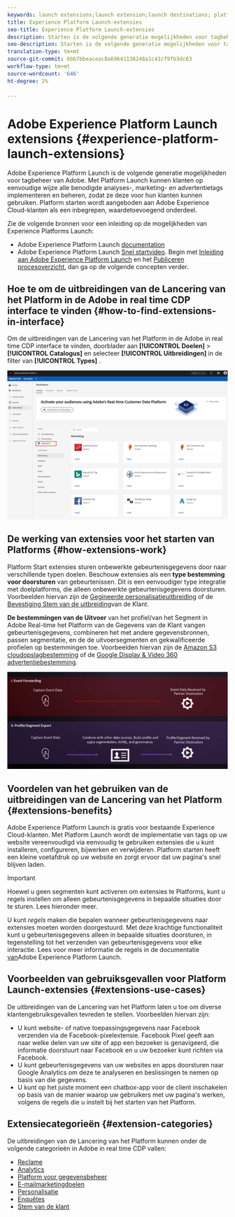 ```yaml
---
keywords: launch extensions;launch extension;launch destinations; platform launch extensions;platform launch extension;platform launch destinations
title: Experience Platform Launch-extensies
seo-title: Experience Platform Launch-extensies
description: Starten is de volgende generatie mogelijkheden voor tagbeheer van Adobe. De lancering geeft klanten een eenvoudige manier om alle analytische, marketing, en reclame markeringen noodzakelijk om relevante klantenervaringen op te stellen en te beheren.
seo-description: Starten is de volgende generatie mogelijkheden voor tagbeheer van Adobe. De lancering geeft klanten een eenvoudige manier om alle analytische, marketing, en reclame markeringen noodzakelijk om relevante klantenervaringen op te stellen en te beheren.
translation-type: tm+mt
source-git-commit: 6bb7bbeaceac8a69641138248a1c41cf9fb3dc63
workflow-type: tm+mt
source-wordcount: '646'
ht-degree: 2%

---
```



# Adobe Experience Platform Launch extensions {#experience-platform-launch-extensions}

Adobe Experience Platform Launch is de volgende generatie mogelijkheden voor tagbeheer van Adobe. Met Platform Launch kunnen klanten op eenvoudige wijze alle benodigde analyses-, marketing- en advertentietags implementeren en beheren, zodat ze deze voor hun klanten kunnen gebruiken. Platform starten wordt aangeboden aan Adobe Experience Cloud-klanten als een inbegrepen, waardetoevoegend onderdeel.

Zie de volgende bronnen voor een inleiding op de mogelijkheden van Experience Platforms Launch:
* Adobe Experience Platform Launch [documentation](https://docs.adobe.com/content/help/en/launch/using/overview.html)
* Adobe Experience Platform Launch [Snel startvideo](https://docs.adobe.com/content/help/en/launch/using/intro/get-started/videos.html). Begin met [Inleiding aan Adobe Experience Platform Launch](https://www.youtube.com/embed/rwqqkG1SERU) en het [Publiceren procesoverzicht](https://helpx.adobe.com/analytics/how-to/adobe-launch-publishing-process.html), dan ga op de volgende concepten verder.

## Hoe te om de uitbreidingen van de Lancering van het Platform in de Adobe in real time CDP interface te vinden {#how-to-find-extensions-in-interface}

Om de uitbreidingen van de Lancering van het Platform in de Adobe in real time CDP interface te vinden, doorblader aan **[!UICONTROL Doelen]** > **[!UICONTROL Catalogus]** en selecteer **[!UICONTROL Uitbreidingen]** in de filter van **[!UICONTROL Types]** .

![Extensies, filter in de interface](/help/rtcdp/destinations/assets/extensions-filter.png)

## De werking van extensies voor het starten van Platforms {#how-extensions-work}

Platform Start extensies sturen onbewerkte gebeurtenisgegevens door naar verschillende typen doelen. Beschouw extensies als een **type bestemming voor doorsturen** van gebeurtenissen. Dit is een eenvoudiger type integratie met doelplatforms, die alleen onbewerkte gebeurtenisgegevens doorsturen. Voorbeelden hiervan zijn de [Gegineerde personalisatieuitbreiding](/help/rtcdp/destinations/gainsight-extension.md) of de [Bevestiging Stem van de uitbreiding](/help/rtcdp/destinations/confirmit-digital-feedback-extension.md)van de Klant.

**De bestemmingen van de Uitvoer** van het profiel/van het Segment in Adobe Real-time het Platform van de Gegevens van de Klant vangen gebeurtenisgegevens, combineren het met andere gegevensbronnen, passen segmentatie, en de de uitvoersegmenten en gekwalificeerde profielen op bestemmingen toe. Voorbeelden hiervan zijn de [Amazon S3 cloudopslagbestemming](/help/rtcdp/destinations/amazon-s3-destination.md) of de [Google Display &amp; Video 360 advertentiebestemming](/help/rtcdp/destinations/google-dv360-destination.md).

![Extensies van Experience Platforms Launch vergeleken met andere bestemmingen](/help/rtcdp/destinations/assets/launch-and-other-destinations.png)

## Voordelen van het gebruiken van de uitbreidingen van de Lancering van het Platform {#extensions-benefits}

Adobe Experience Platform Launch is gratis voor bestaande Experience Cloud-klanten. Met Platform Launch wordt de implementatie van tags op uw website vereenvoudigd via eenvoudig te gebruiken extensies die u kunt installeren, configureren, bijwerken en verwijderen. Platform starten heeft een kleine voetafdruk op uw website en zorgt ervoor dat uw pagina&#39;s snel blijven laden.

>[!IMPORTANT]
>
>Hoewel u geen segmenten kunt activeren om extensies te Platforms, kunt u regels instellen om alleen gebeurtenisgegevens in bepaalde situaties door te sturen. Lees hieronder meer.

U kunt *regels* maken die bepalen wanneer gebeurtenisgegevens naar extensies moeten worden doorgestuurd. Met deze krachtige functionaliteit kunt u gebeurtenisgegevens alleen in bepaalde situaties doorsturen, in tegenstelling tot het verzenden van gebeurtenisgegevens voor elke interactie. Lees voor meer informatie de regels in de documentatie [van](https://docs.adobe.com/help/en/launch/using/reference/manage-resources/rules.html)Adobe Experience Platform Launch.

## Voorbeelden van gebruiksgevallen voor Platform Launch-extensies {#extensions-use-cases}

De uitbreidingen van de Lancering van het Platform laten u toe om diverse klantengebruiksgevallen tevreden te stellen. Voorbeelden hiervan zijn:

* U kunt website- of native toepassingsgegevens naar Facebook verzenden via de Facebook-pixelextensie. Facebook Pixel geeft aan naar welke delen van uw site of app een bezoeker is genavigeerd, die informatie doorstuurt naar Facebook en u uw bezoeker kunt richten via Facebook.
* U kunt gebeurtenisgegevens van uw websites en apps doorsturen naar Google Analytics om deze te analyseren en beslissingen te nemen op basis van die gegevens.
* U kunt op het juiste moment een chatbox-app voor de client inschakelen op basis van de manier waarop uw gebruikers met uw pagina&#39;s werken, volgens de regels die u instelt bij het starten van het Platform.


## Extensiecategorieën {#extension-categories}

De uitbreidingen van de Lancering van het Platform kunnen onder de volgende categorieën in Adobe in real time CDP vallen:

* [Reclame](/help/rtcdp/destinations/advertising-destinations.md)
* [Analytics](/help/rtcdp/destinations/analytics-destinations.md)
* [Platform voor gegevensbeheer](/help/rtcdp/destinations/dmp-destinations.md)
* [E-mailmarketingdoelen](/help/rtcdp/destinations/email-marketing-destinations.md)
* [Personalisatie](/help/rtcdp/destinations/personalization-destinations.md)
* [Enquêtes](/help/rtcdp/destinations/survey-destinations.md)
* [Stem van de klant](/help/rtcdp/destinations/voice-of-customer-destinations.md)
